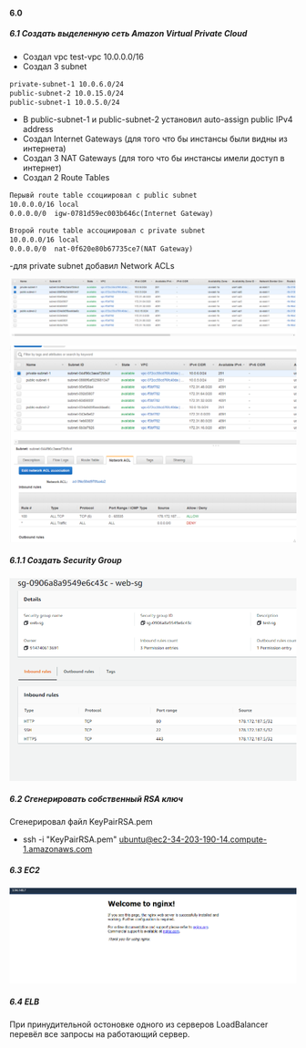 ﻿#### 6.0 



##### 6.1 Создать выделенную сеть Amazon Virtual Private Cloud 

- Создал vpc test-vpc 10.0.0.0/16
- Создал 3 subnet 
``` 
private-subnet-1 10.0.6.0/24
public-subnet-2 10.0.15.0/24
public-subnet-1 10.0.5.0/24
```
- В public-subnet-1 и public-subnet-2 установил auto-assign public IPv4 address
- Создал Internet Gateways (для того что бы инстансы были видны из интернета) 
- Создал 3 NAT Gateways (для того что бы инстансы имели доступ в интернет)
- Создал 2 Route Tables
```
Перывй route table ссоциировал с public subnet
10.0.0.0/16 local
0.0.0.0/0  igw-0781d59ec003b646c(Internet Gateway)
```

```
Второй route table ассоциировал с private subnet
10.0.0.0/16 local
0.0.0.0/0  nat-0f620e80b67735ce7(NAT Gateway)
```

-для private subnet добавил Network ACLs


 ![Image alt](https://github.com/allin58/DevOps/blob/master/lab-6.0/1.PNG)  
            
 ![Image alt](https://github.com/allin58/DevOps/blob/master/lab-6.0/ACL.PNG) 


##### 6.1.1 Создать Security Group 

 ![Image alt](https://github.com/allin58/DevOps/blob/master/lab-6.0/sg.PNG) 


##### 6.2 Сгенерировать собственный RSA ключ 

Сгенерировал файл KeyPairRSA.pem
- ssh -i "KeyPairRSA.pem" ubuntu@ec2-34-203-190-14.compute-1.amazonaws.com


##### 6.3 EC2


 ![Image alt](https://github.com/allin58/DevOps/blob/master/lab-6.0/nginx.PNG) 

##### 6.4 ELB

При принудительной остоновке одного из серверов LoadBalancer перевёл все запросы на работающий сервер.





